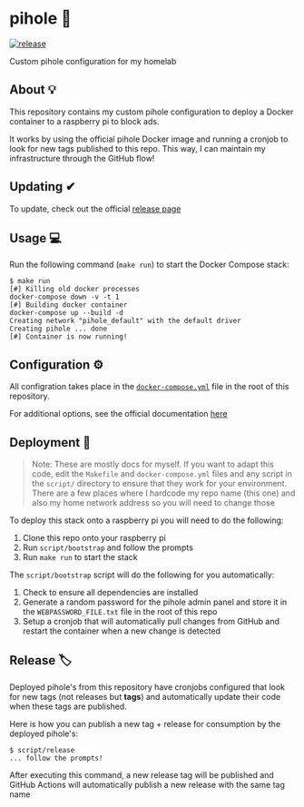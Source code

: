 # pihole 🥧

[![release](https://github.com/GrantBirki/pihole/actions/workflows/release.yml/badge.svg)](https://github.com/GrantBirki/pihole/actions/workflows/release.yml)

Custom pihole configuration for my homelab

## About 💡

This repository contains my custom pihole configuration to deploy a Docker container to a raspberry pi to block ads.

It works by using the official pihole Docker image and running a cronjob to look for new tags published to this repo. This way, I can maintain my infrastructure through the GitHub flow!

## Updating ✔

To update, check out the official [release page](https://github.com/pi-hole/docker-pi-hole/releases)

## Usage 💻

Run the following command (`make run`) to start the Docker Compose stack:

```console
$ make run
[#] Killing old docker processes
docker-compose down -v -t 1
[#] Building docker container
docker-compose up --build -d
Creating network "pihole_default" with the default driver
Creating pihole ... done
[#] Container is now running!
```

## Configuration ⚙️

All configration takes place in the [`docker-compose.yml`](docker-compose.yml) file in the root of this repository.

For additional options, see the official documentation [here](https://github.com/pi-hole/docker-pi-hole)

## Deployment 🚀

> Note: These are mostly docs for myself. If you want to adapt this code, edit the `Makefile` and `docker-compose.yml` files and any script in the `script/` directory to ensure that they work for your environment. There are a few places where I hardcode my repo name (this one) and also my home network address so you will need to change those

To deploy this stack onto a raspberry pi you will need to do the following:

1. Clone this repo onto your raspberry pi
2. Run `script/bootstrap` and follow the prompts
3. Run `make run` to start the stack

The `script/bootstrap` script will do the following for you automatically:

1. Check to ensure all dependencies are installed
2. Generate a random password for the pihole admin panel and store it in the `WEBPASSWORD_FILE.txt` file in the root of this repo
3. Setup a cronjob that will automatically pull changes from GitHub and restart the container when a new change is detected

## Release 🏷️

Deployed pihole's from this repository have cronjobs configured that look for new tags (not releases but **tags**) and automatically update their code when these tags are published.

Here is how you can publish a new tag + release for consumption by the deployed pihole's:

```console
$ script/release
... follow the prompts!
```

After executing this command, a new release tag will be published and GitHub Actions will automatically publish a new release with the same tag name
